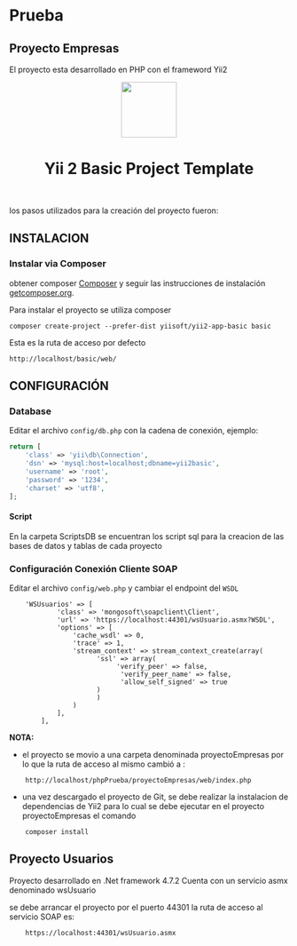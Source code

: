 # Prueba


## Proyecto Empresas

El proyecto esta desarrollado en PHP con el frameword Yii2



<p align="center">
    <a href="https://github.com/yiisoft" target="_blank">
        <img src="https://avatars0.githubusercontent.com/u/993323" height="100px">
    </a>
    <h1 align="center">Yii 2 Basic Project Template</h1>
    <br>
</p>

los pasos utilizados para la creación del proyecto fueron:




INSTALACION
------------

### Instalar via Composer

obtener composer [Composer](http://getcomposer.org/) y seguir las instrucciones de instalación [getcomposer.org](http://getcomposer.org/doc/00-intro.md#installation-nix).

Para instalar el proyecto se utiliza composer

~~~
composer create-project --prefer-dist yiisoft/yii2-app-basic basic
~~~

Esta es la ruta de acceso por defecto

~~~
http://localhost/basic/web/
~~~


CONFIGURACIÓN
-------------

### Database

Editar el archivo `config/db.php` con la cadena de conexión, ejemplo:

```php
return [
    'class' => 'yii\db\Connection',
    'dsn' => 'mysql:host=localhost;dbname=yii2basic',
    'username' => 'root',
    'password' => '1234',
    'charset' => 'utf8',
];
```


#### Script

En la carpeta ScriptsDB se encuentran los script sql para la creacion de las bases de datos y tablas de cada proyecto

### Configuración Conexión Cliente SOAP
Editar el archivo `config/web.php` y cambiar el endpoint del `WSDL`

~~~
	'WSUsuarios' => [
            'class' => 'mongosoft\soapclient\Client',
            'url' => 'https://localhost:44301/wsUsuario.asmx?WSDL',
            'options' => [
                'cache_wsdl' => 0,
                'trace' => 1,
                'stream_context' => stream_context_create(array(
                      'ssl' => array(
                           'verify_peer' => false,
                            'verify_peer_name' => false,
                            'allow_self_signed' => true
                      )
                      )
                )
            ],
        ],
~~~




**NOTA:**

- el proyecto se movio a una carpeta denominada proyectoEmpresas por lo que la ruta de acceso al mismo cambió a :

~~~
	http://localhost/phpPrueba/proyectoEmpresas/web/index.php
~~~

- una vez descargado el proyecto de Git, se debe realizar la instalacion de dependencias de Yii2 para lo cual se debe ejecutar en el proyecto proyectoEmpresas el comando 
~~~
	composer install 
~~~
## Proyecto Usuarios

Proyecto desarrollado en .Net framework 4.7.2
Cuenta con un servicio asmx denominado wsUsuario

se debe arrancar el proyecto por el puerto 44301
la ruta de acceso al servicio SOAP es:

~~~
	https://localhost:44301/wsUsuario.asmx
~~~
